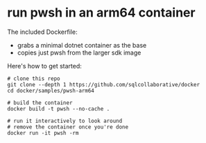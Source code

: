 
# run pwsh in an arm64 container

The included Dockerfile:

* grabs a minimal dotnet container as the base
* copies just pwsh from the larger sdk image

Here's how to get started:

```
# clone this repo
git clone --depth 1 https://github.com/sqlcollaborative/docker
cd docker/samples/pwsh-arm64

# build the container
docker build -t pwsh --no-cache .

# run it interactively to look around
# remove the container once you're done
docker run -it pwsh -rm
```